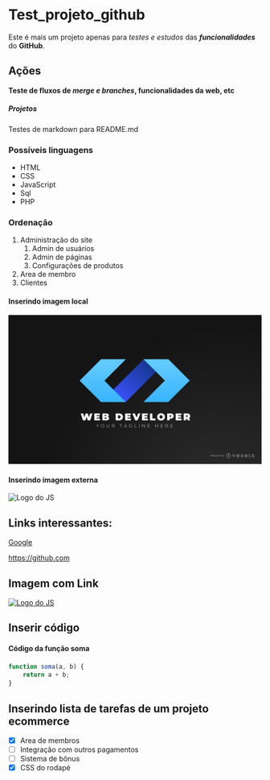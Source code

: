 # Test_projeto_github
Este é mais um projeto apenas para *testes e estudos* das ***funcionalidades*** do **GitHub**.

## Ações

**Teste de fluxos de _merge e branches_, funcionalidades da web, etc**

##### Projetos

Testes de markdown para README.md

### Possíveis linguagens
* HTML
* CSS
* JavaScript
* Sql
* PHP

### Ordenação

1. Administração do site
    1. Admin de usuários
    2. Admin de páginas
    3. Configurações de produtos
2. Area de membro
3. Clientes

#### Inserindo imagem local

![Logo do web dev](img/web-dev-logo.jpg)

#### Inserindo imagem externa

![Logo do JS](https://img1.gratispng.com/20180809/rok/kisspng-javascript-and-jquery-interactive-front-end-web-d--5b6cfa25cf8a30.0077362015338685818501.jpg)


## Links interessantes:

[Google](https://www.google.com)

https://github.com


## Imagem com Link

[![Logo do JS](https://img1.gratispng.com/20180809/rok/kisspng-javascript-and-jquery-interactive-front-end-web-d--5b6cfa25cf8a30.0077362015338685818501.jpg)](https://www.google.com)

## Inserir código

#### Código da função soma

```javascript
function soma(a, b) {
    return a + b;
}
```

## Inserindo lista de tarefas de um projeto ecommerce

- [x] Area de membros
- [ ] Integração com outros pagamentos
- [ ] Sistema de bônus
- [x] CSS do rodapé
